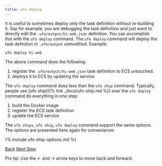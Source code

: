 ```yaml
---
title: ufo deploy
---
```


It is useful to sometimes deploy only the task definition without re-building it.  Say for example, you are debugging the task definition and just want to directly edit the `.ufo/output/hi-web.json` definition. You can accomplish this with the `ufo deploy` command.  The `ufo deploy` command will deploy the task definition in `.ufo/output` unmodified.  Example:

```
ufo deploy hi-web
```

The above command does the following:

1. register the `.ufo/output/hi-web.json` task definition to ECS untouched.
2. deploys it to ECS by updating the service

The `ufo deploy` command does less than the `ufo ship` command.  Typically, people use [ufo ship]({% link _docs/ufo-ship.md %}) over the `ufo deploy` command do everything in one step:

1. build the Docker image
2. register the ECS task definition
3. update the ECS service

The `ufo ships`, `ufo ship`, `ufo deploy` command support the same options. The options are presented here again for convenience:

{% include ufo-ship-options.md %}

<a id="prev" class="btn btn-basic" href="{% link _docs/ufo-ships.md %}">Back</a>
<a id="next" class="btn btn-primary" href="{% link _docs/ufo-scale.md %}">Next Step</a>
<p class="keyboard-tip">Pro tip: Use the <- and -> arrow keys to move back and forward.</p>


